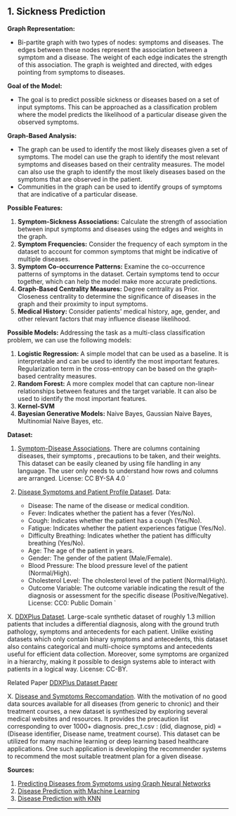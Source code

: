 ## 1. Sickness Prediction

**Graph Representation:**

- Bi-partite graph with two types of nodes: symptoms and diseases. The edges between these nodes represent the association between a symptom and a disease. The weight of each edge indicates the strength of this association. The graph is weighted and directed, with edges pointing from symptoms to diseases.

**Goal of the Model:**

- The goal is to predict possible sickness or diseases based on a set of input symptoms. This can be approached as a classification problem where the model predicts the likelihood of a particular disease given the observed symptoms.

**Graph-Based Analysis:**

- The graph can be used to identify the most likely diseases given a set of symptoms. The model can use the graph to identify the most relevant symptoms and diseases based on their centrality measures. The model can also use the graph to identify the most likely diseases based on the symptoms that are observed in the patient.
- Communities in the graph can be used to identify groups of symptoms that are indicative of a particular disease.

**Possible Features:**

1. **Symptom-Sickness Associations:** Calculate the strength of association between input symptoms and diseases using the edges and weights in the graph.
2. **Symptom Frequencies:** Consider the frequency of each symptom in the dataset to account for common symptoms that might be indicative of multiple diseases.
3. **Symptom Co-occurrence Patterns:** Examine the co-occurrence patterns of symptoms in the dataset. Certain symptoms tend to occur together, which can help the model make more accurate predictions.
4. **Graph-Based Centrality Measures:** Degree centrality as Prior. Closeness centrality to determine the significance of diseases in the graph and their proximity to input symptoms.
5. **Medical History:** Consider patients' medical history, age, gender, and other relevant factors that may influence disease likelihood.

**Possible Models:**
Addressing the task as a multi-class classification problem, we can use the following models:

1. **Logistic Regression:** A simple model that can be used as a baseline. It is interpretable and can be used to identify the most important features. Regularization term in the cross-entropy can be based on the graph-based centrality measures.
2. **Random Forest:** A more complex model that can capture non-linear relationships between features and the target variable. It can also be used to identify the most important features.
3. **Kernel-SVM**
4. **Bayesian Generative Models:** Naive Bayes, Gaussian Naive Bayes, Multinomial Naive Bayes, etc.

**Dataset:**

1. [Symptom-Disease Associations](https://www.kaggle.com/itachi9604/disease-symptom-description-dataset).
   There are columns containing diseases, their symptoms , precautions to be taken, and their weights.
   This dataset can be easily cleaned by using file handling in any language. The user only needs to understand how rows and columns are arranged.
   License: CC BY-SA 4.0
   `

2. [Disease Symptoms and Patient Profile Dataset](https://www.kaggle.com/datasets/uom190346a/disease-symptoms-and-patient-profile-dataset).
   Data:
   - Disease: The name of the disease or medical condition.
   - Fever: Indicates whether the patient has a fever (Yes/No).
   - Cough: Indicates whether the patient has a cough (Yes/No).
   - Fatigue: Indicates whether the patient experiences fatigue (Yes/No).
   - Difficulty Breathing: Indicates whether the patient has difficulty breathing (Yes/No).
   - Age: The age of the patient in years.
   - Gender: The gender of the patient (Male/Female).
   - Blood Pressure: The blood pressure level of the patient (Normal/High).
   - Cholesterol Level: The cholesterol level of the patient (Normal/High).
   - Outcome Variable: The outcome variable indicating the result of the diagnosis or assessment for the specific disease (Positive/Negative).
     License: CC0: Public Domain
     `

X. [DDXPlus Dataset](https://figshare.com/articles/dataset/DDXPlus_Dataset/20043374).
Large-scale synthetic dataset of roughly 1.3 million patients that includes a differential diagnosis, along with the ground truth pathology, symptoms and antecedents for each patient. Unlike existing datasets which only contain binary symptoms and antecedents, this dataset also contains categorical and multi-choice symptoms and antecedents useful for efficient data collection. Moreover, some symptoms are organized in a hierarchy, making it possible to design systems able to interact with patients in a logical way.
License: CC-BY.

Related Paper [DDXPlus Dataset Paper](https://arxiv.org/pdf/2205.09148.pdf)

X. [Disease and Symptoms Reccomandation](https://ieee-dataport.org/documents/disease-diagnosis-and-recommended-remedy).
With the motivation of no good data sources available for all diseases (from generic to chronic) and their treatment courses, a new dataset is synthesized by exploring several medical websites and resources. It provides the precaution list corresponding to over 1000+ diagnosis. prec_t.csv : (did, diagnose, pid) = (Disease identifier, Disease name, treatment course). This dataset can be utilized for many machine learning or deep learning based healthcare applications. One such application is developing the recommender systems to recommend the most suitable treatment plan for a given disease.

**Sources:**

1. [Predicting Diseases from Symptoms using Graph Neural Networks](https://arxiv.org/pdf/2010.15818.pdf)
2. [Disease Prediction with Machine Learning](https://ieeexplore.ieee.org/document/9753707)
3. [Disease Prediction with KNN](https://papers.ssrn.com/sol3/papers.cfm?abstract_id=3661426)

---
